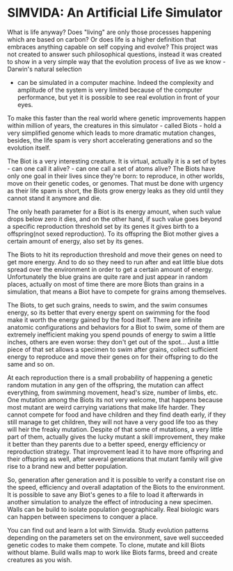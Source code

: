# SIMVIDA: An Artificial Life Simulator

What is life anyway? Does "living" are only those processes happening which are
based on carbon?  Or does life is a higher definition that embraces anything
capable on self copying and evolve?  This project was not created to answer
such philosophical questions, instead it was created to show in a very simple
way that the evolution process of live as we know - Darwin's natural selection
- can be simulated in a computer machine. Indeed the complexity and amplitude
of the system is very limited because of the computer performance, but yet it
is possible to see real evolution in front of your eyes.

To make this faster than the real world where genetic improvements happen
within million of years, the creatures in this simulator - called Biots - hold
a very simplified genome which leads to more dramatic mutation changes,
besides, the life spam is very short accelerating generations and so the
evolution itself.

The Biot is a very interesting creature. It is virtual, actually it is a set of
bytes - can one call it alive? - can one call a set of atoms alive? The Biots
have only one goal in their lives since they're born: to reproduce, in other
worlds, move on their genetic codes, or genomes. That must be done with urgency
as their life spam is short, the Biots grow energy leaks as they old until they
cannot stand it anymore and die.

The only heath parameter for a Biot is its energy amount, when such value drops
below zero it dies, and on the other hand, if such value goes beyond a specific
reproduction threshold set by its genes it gives birth to a offspring(not sexed
reproduction). To its offspring the Biot mother gives a certain amount of
energy, also set by its genes.

The Biots to hit its reproduction threshold and move their genes on need to get
more energy.  And to do so they need to run after and eat little blue dots
spread over the environment in order to get a certain amount of energy.
Unfortunately the blue grains are quite rare and just appear in random places,
actually on most of time there are more Biots than grains in a simulation, that
means a Biot have to compete for grains among themselves.

The Biots, to get such grains, needs to swim, and the swim consumes energy, so
its better that every energy spent on swimming for the food make it worth the
energy gained by the food itself.  There are infinite anatomic configurations
and behaviors for a Biot to swim, some of them are extremely inefficient making
you spend pounds of energy to swim a little inches, others are even worse: they
don't get out of the spot... Just a little piece of that set allows a specimen
to swim after grains, collect sufficient energy to reproduce and move their
genes on for their offspring to do the same and so on.

At each reproduction there is a small probability of happening a genetic random
mutation in any gen of the offspring, the mutation can affect everything, from
swimming movement, head's size, number of limbs, etc. One mutation among the
Biots its not very welcome, that happens because most mutant are weird carrying
variations that make life harder. They cannot compete for food and have
children and they find death early, if they still manage to get children, they
will not have a very good life too as they will heir the freaky mutation.
Despite of that some of mutations, a very little part of them, actually gives
the lucky mutant a skill improvement, they make it better than they parents due
to a better speed, energy efficiency or reproduction strategy. That improvement
lead it to have more offspring and their offspring as well, after several
generations that mutant family will give rise to a brand new and better
population.

So, generation after generation and it is possible to verify a constant rise on
the speed, efficiency and overall adaptation of the Biots to the environment.
It is possible to save any Biot's genes to a file to load it afterwards in
another simulation to analyze the effect of introducing a new specimen. Walls
can be build to isolate population geographically.  Real biologic wars can
happen between specimens to conquer a place.

You can find out and learn a lot with Simvida. Study evolution patterns
depending on the parameters set on the environment, save well succeeded genetic
codes to make them compete.  To clone, mutate and kill Biots without blame.
Build walls map to work like Biots farms, breed and create creatures as you
wish.

